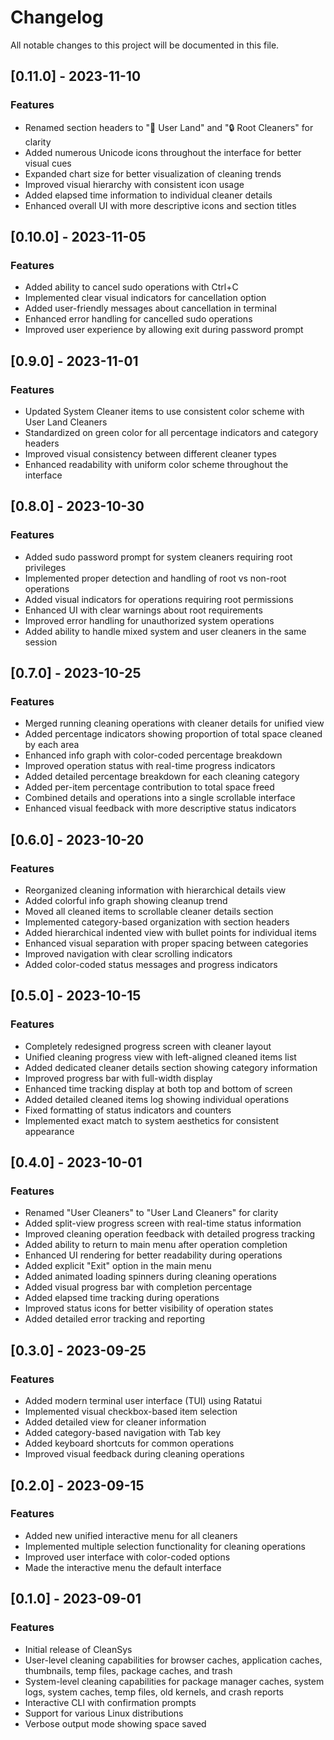 # Changelog

All notable changes to this project will be documented in this file.

## [0.11.0] - 2023-11-10

### Features
- Renamed section headers to "👤 User Land" and "🔒 Root Cleaners" for clarity
- Added numerous Unicode icons throughout the interface for better visual cues
- Expanded chart size for better visualization of cleaning trends
- Improved visual hierarchy with consistent icon usage
- Added elapsed time information to individual cleaner details
- Enhanced overall UI with more descriptive icons and section titles

## [0.10.0] - 2023-11-05

### Features
- Added ability to cancel sudo operations with Ctrl+C
- Implemented clear visual indicators for cancellation option
- Added user-friendly messages about cancellation in terminal
- Enhanced error handling for cancelled sudo operations
- Improved user experience by allowing exit during password prompt

## [0.9.0] - 2023-11-01

### Features
- Updated System Cleaner items to use consistent color scheme with User Land Cleaners
- Standardized on green color for all percentage indicators and category headers
- Improved visual consistency between different cleaner types
- Enhanced readability with uniform color scheme throughout the interface

## [0.8.0] - 2023-10-30

### Features
- Added sudo password prompt for system cleaners requiring root privileges
- Implemented proper detection and handling of root vs non-root operations
- Added visual indicators for operations requiring root permissions
- Enhanced UI with clear warnings about root requirements
- Improved error handling for unauthorized system operations
- Added ability to handle mixed system and user cleaners in the same session

## [0.7.0] - 2023-10-25

### Features
- Merged running cleaning operations with cleaner details for unified view
- Added percentage indicators showing proportion of total space cleaned by each area
- Enhanced info graph with color-coded percentage breakdown
- Improved operation status with real-time progress indicators
- Added detailed percentage breakdown for each cleaning category
- Added per-item percentage contribution to total space freed
- Combined details and operations into a single scrollable interface
- Enhanced visual feedback with more descriptive status indicators

## [0.6.0] - 2023-10-20

### Features
- Reorganized cleaning information with hierarchical details view
- Added colorful info graph showing cleanup trend
- Moved all cleaned items to scrollable cleaner details section
- Implemented category-based organization with section headers
- Added hierarchical indented view with bullet points for individual items
- Enhanced visual separation with proper spacing between categories
- Improved navigation with clear scrolling indicators
- Added color-coded status messages and progress indicators

## [0.5.0] - 2023-10-15

### Features
- Completely redesigned progress screen with cleaner layout
- Unified cleaning progress view with left-aligned cleaned items list
- Added dedicated cleaner details section showing category information
- Improved progress bar with full-width display
- Enhanced time tracking display at both top and bottom of screen
- Added detailed cleaned items log showing individual operations
- Fixed formatting of status indicators and counters
- Implemented exact match to system aesthetics for consistent appearance

## [0.4.0] - 2023-10-01

### Features
- Renamed "User Cleaners" to "User Land Cleaners" for clarity
- Added split-view progress screen with real-time status information
- Improved cleaning operation feedback with detailed progress tracking
- Added ability to return to main menu after operation completion
- Enhanced UI rendering for better readability during operations
- Added explicit "Exit" option in the main menu
- Added animated loading spinners during cleaning operations
- Added visual progress bar with completion percentage
- Added elapsed time tracking during operations
- Improved status icons for better visibility of operation states
- Added detailed error tracking and reporting

## [0.3.0] - 2023-09-25

### Features
- Added modern terminal user interface (TUI) using Ratatui
- Implemented visual checkbox-based item selection
- Added detailed view for cleaner information
- Added category-based navigation with Tab key
- Added keyboard shortcuts for common operations
- Improved visual feedback during cleaning operations

## [0.2.0] - 2023-09-15

### Features
- Added new unified interactive menu for all cleaners
- Implemented multiple selection functionality for cleaning operations
- Improved user interface with color-coded options
- Made the interactive menu the default interface

## [0.1.0] - 2023-09-01

### Features
- Initial release of CleanSys
- User-level cleaning capabilities for browser caches, application caches, thumbnails, temp files, package caches, and trash
- System-level cleaning capabilities for package manager caches, system logs, system caches, temp files, old kernels, and crash reports
- Interactive CLI with confirmation prompts
- Support for various Linux distributions
- Verbose output mode showing space saved

<!-- generated by git-cliff -->

